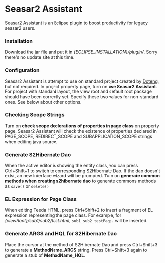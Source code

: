 Seasar2 Assistant
=================

Seasar2 Assistant is an Eclipse plugin to boost productivity for legacy seasar2 users.

### Installation ###

Download the jar file and put it in *{ECLIPSE_INSTALLATION}/plugin/*. Sorry there's no update site at this time.

### Configuration ###

Seasar2 Assistant is attempt to use on standard project created by [Doteng](http://dolteng.sandbox.seasar.org/),
but not required. In project property page, turn on **use Seasar2 Assistant**. For project with standard layout,
the view root and default root package should have been correctly set. Specify these two values for non-standard
ones. See below about other options.

### Checking Scope Strings ###

Turn on **check scope declerations of properties in page class** on property page. Seasar2 Assistant will check the
existence of properties declared in PAGE_SCOPE, REDIRECT_SCOPE and SUBAPPLICATION_SCOPE strings when editing java
source.

### Generate S2Hibernate Dao ###

When the active editor is showing the entity class, you can press Ctrl+Shift+1 to switch to corresponding
S2Hibernate Dao. If the dao doesn't exist, an new interface wizard will be prompted. Turn on **generate common
methods when creating s2hibernate dao** to generate commons methods as `save()` or `delete()`

### EL Expression for Page Class ###

When editing Teeda HTML, press Ctrl+Shift+2 to insert a fragment of EL expression representing the page class. 
For example, for *{viewRoot}/sub1/sub2/test.html*, `sub1_sub2_testPage.` will be inserted.

### Generate ARGS and HQL for S2Hibernate Dao ###

Place the cursor at the method of S2Hibernate Dao and press Ctrl+Shift+3 to generate a **MethodName_ARGS** string.
Press Ctrl+Shift+3 again to generate a stub of **MethodName_HQL**.

